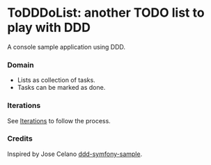 # ToDDDoList: another TODO list to play with DDD

A console sample application using DDD.

### Domain

- Lists as collection of tasks.
- Tasks can be marked as done.

### Iterations

See [Iterations](Iterations.md) to follow the process.

### Credits

Inspired by Jose Celano  [ddd-symfony-sample](https://github.com/josecelano/ddd-symfony-sample).

